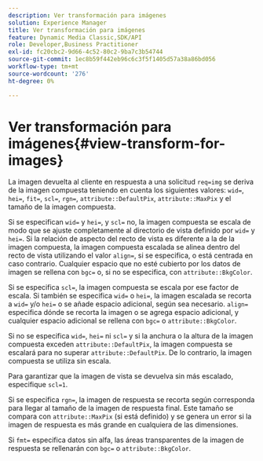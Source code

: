 ```yaml
---
description: Ver transformación para imágenes
solution: Experience Manager
title: Ver transformación para imágenes
feature: Dynamic Media Classic,SDK/API
role: Developer,Business Practitioner
exl-id: fc20cbc2-9d66-4c52-80c2-9ba7c3b54744
source-git-commit: 1ec8b59f442eb96c6c3f5f1405d57a38a86bd056
workflow-type: tm+mt
source-wordcount: '276'
ht-degree: 0%

---
```


# Ver transformación para imágenes{#view-transform-for-images}

La imagen devuelta al cliente en respuesta a una solicitud `req=img` se deriva de la imagen compuesta teniendo en cuenta los siguientes valores: `wid=`, `hei=`, `fit=`, `scl=`, `rgn=`, `attribute::DefaultPix`, `attribute::MaxPix` y el tamaño de la imagen compuesta.

Si se especifican `wid=` y `hei=`, y `scl=` no, la imagen compuesta se escala de modo que se ajuste completamente al directorio de vista definido por `wid=` y `hei=`. Si la relación de aspecto del recto de vista es diferente a la de la imagen compuesta, la imagen compuesta escalada se alinea dentro del recto de vista utilizando el valor `align=`, si se especifica, o está centrada en caso contrario. Cualquier espacio que no esté cubierto por los datos de imagen se rellena con `bgc=` o, si no se especifica, con `attribute::BkgColor`.

Si se especifica `scl=`, la imagen compuesta se escala por ese factor de escala. Si también se especifica `wid=` o `hei=`, la imagen escalada se recorta a `wid=` y/o `hei=` o se añade espacio adicional, según sea necesario. `align=` especifica dónde se recorta la imagen o se agrega espacio adicional, y cualquier espacio adicional se rellena con  `bgc=` o  `attribute::BkgColor`.

Si no se especifica `wid=`, `hei=` ni `scl=` y si la anchura o la altura de la imagen compuesta exceden `attribute::DefaultPix`, la imagen compuesta se escalará para no superar `attribute::DefaultPix`. De lo contrario, la imagen compuesta se utiliza sin escala.

Para garantizar que la imagen de vista se devuelva sin más escalado, especifique `scl=1`.

Si se especifica `rgn=`, la imagen de respuesta se recorta según corresponda para llegar al tamaño de la imagen de respuesta final. Este tamaño se compara con `attribute::MaxPix` (si está definido) y se genera un error si la imagen de respuesta es más grande en cualquiera de las dimensiones.

Si `fmt=` especifica datos sin alfa, las áreas transparentes de la imagen de respuesta se rellenarán con `bgc=` o `attribute::BkgColor`.
